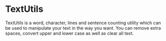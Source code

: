 # TextUtils
TextUtils is a word, character, lines and sentence counting utility which can be used to manipulate your text in the way you want. You can remove extra spaces, convert upper and lower case as well as clear all text.

